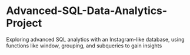 # Advanced-SQL-Data-Analytics-Project
Exploring advanced SQL analytics with an Instagram-like database, using functions like window, grouping, and subqueries to gain insights
